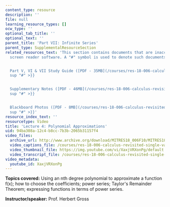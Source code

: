 ```yaml
---
content_type: resource
description: ''
file: null
learning_resource_types: []
ocw_type: ''
optional_tab_title: ''
optional_text: ''
parent_title: 'Part VII: Infinite Series'
parent_type: SupplementalResourceSection
related_resources_text: 'This section contains documents that are inaccessible to
  screen reader software. A "#" symbol is used to denote such documents.


  Part V, VI & VII Study Guide ([PDF - 35MB](/courses/res-18-006-calculus-revisited-single-variable-calculus-fall-2010/resources/mitres_18_006_study_5_6_7)){{<
  sup "#" >}}


  Supplementary Notes ([PDF - 46MB](/courses/res-18-006-calculus-revisited-single-variable-calculus-fall-2010/resources/mitres_18_006_supp_notes-1)){{<
  sup "#" >}}


  Blackboard Photos ([PDF - 8MB](/courses/res-18-006-calculus-revisited-single-variable-calculus-fall-2010/resources/mitres_18_006_blackboard-1)){{<
  sup "#" >}}'
resource_index_text: ''
resourcetype: Video
title: 'Lecture 4: Polynomial Approximations'
uid: 94ba308a-12c4-b8cc-7b3b-2065b31157f4
video_files:
  archive_url: http://www.archive.org/download/MITRES18_006F10/MITRES18_006F10_26_0704_300k.mp4
  video_captions_file: /courses/res-18-006-calculus-revisited-single-variable-calculus-fall-2010/3d610926c14a51bb8872e6677b49b481_XaxjVRXonPg.vtt
  video_thumbnail_file: https://img.youtube.com/vi/XaxjVRXonPg/default.jpg
  video_transcript_file: /courses/res-18-006-calculus-revisited-single-variable-calculus-fall-2010/89150ddc171504e41d7589bbcfec8ab9_XaxjVRXonPg.pdf
video_metadata:
  youtube_id: XaxjVRXonPg
---
```


**Topics covered:** Using an nth degree polynomial to approximate a function f(x); how to choose the coefficients; power series; Taylor's Remainder Theorem; expressing functions in terms of power series.

**Instructor/speaker:** Prof. Herbert Gross
